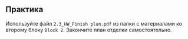 ## Практика

Используйте файл `2.3_HW_Finish plan.pdf` из папки с материалами ко второму блоку `Block 2`. Закончите план отделки самостоятельно.
